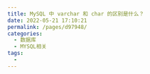 ```yaml
---
title: MySQL 中 varchar 和 char 的区别是什么？
date: 2022-05-21 17:10:21
permalink: /pages/d97948/
categories:
  - 数据库
  - MYSQL相关
tags:
  - 
---
```

